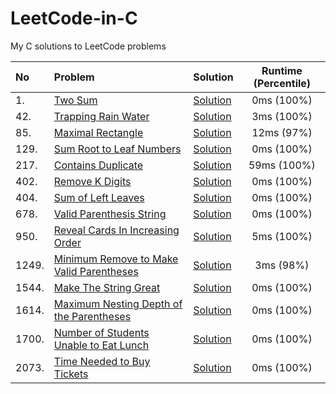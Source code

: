 # LeetCode-in-C
My C solutions to LeetCode problems

No  |  Problem  |  Solution  |  Runtime (Percentile)  
:-------|:-------|:-------|:-------:
1.|[Two Sum](https://leetcode.com/problems/two-sum/description/)|[Solution](<Solutions/0001. Two Sum>)|0ms (100%)
42.|[Trapping Rain Water](https://leetcode.com/problems/trapping-rain-water/description/)|[Solution](<Solutions/0042. Trapping Rain Water>)|3ms (100%)
85.|[Maximal Rectangle](https://leetcode.com/problems/maximal-rectangle/description/)|[Solution](<Solutions/0085. Maximal Rectangle>)|12ms (97%)
129.|[Sum Root to Leaf Numbers](https://leetcode.com/problems/sum-root-to-leaf-numbers/description/)|[Solution](<Solutions/0129. Sum Root to Leaf Numbers>)|0ms (100%)
217.|[Contains Duplicate](https://leetcode.com/problems/contains-duplicate/description/)|[Solution](<Solutions/0217. Contains Duplicate>)|59ms (100%)
402.|[Remove K Digits](https://leetcode.com/problems/remove-k-digits/description/)|[Solution](<Solutions/0402. Remove K Digits>)|0ms (100%)
404.|[Sum of Left Leaves](https://leetcode.com/problems/sum-of-left-leaves/description/)|[Solution](<Solutions/0404. Sum of Left Leaves>)|0ms (100%)
678.|[Valid Parenthesis String](https://leetcode.com/problems/valid-parenthesis-string/description/)|[Solution](<Solutions/0678. Valid Parenthesis String>)|0ms (100%)
950.|[Reveal Cards In Increasing Order](https://leetcode.com/problems/reveal-cards-in-increasing-order/description/)|[Solution](<Solutions/0950. Reveal Cards In Increasing Order>)|5ms (100%)
1249.|[Minimum Remove to Make Valid Parentheses](https://leetcode.com/problems/minimum-remove-to-make-valid-parentheses/description)|[Solution](<Solutions/1249. Minimum Remove to Make Valid Parentheses>)|3ms (98%)
1544.|[Make The String Great](https://leetcode.com/problems/make-the-string-great/description/)|[Solution](<Solutions/1544. Make The String Great>)|0ms (100%)
1614.|[Maximum Nesting Depth of the Parentheses](https://leetcode.com/problems/maximum-nesting-depth-of-the-parentheses/description/)|[Solution](<Solutions/1614. Maximum Nesting Depth of the Parentheses>)|0ms (100%)
1700.|[Number of Students Unable to Eat Lunch](https://leetcode.com/problems/number-of-students-unable-to-eat-lunch/description/)|[Solution](<Solutions/1700. Number of Students Unable to Eat Lunch>)|0ms (100%)
2073.|[Time Needed to Buy Tickets](https://leetcode.com/problems/time-needed-to-buy-tickets/description/)|[Solution](<Solutions/2073. Time Needed to Buy Tickets>)|0ms (100%)